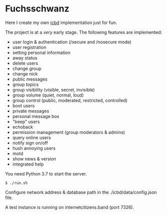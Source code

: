 # Fuchsschwanz

Here I create my own [icbd](http://www.icb.net/) implementation just for fun.

The project is at a *very* early stage. The following features are implemented:

* user login & authentication (/secure and /nosecure mode)
* user registration
* setting personal information
* away status
* delete users
* change group
* change nick
* public messages
* group topics
* group visibility (visible, secret, invisible)
* group volume (quiet, normal, loud)
* group control (public, moderated, restricted, controlled)
* boot users
* private messages
* personal message box
* "beep" users
* echoback
* permission management (group moderators & admins)
* query online users
* notify sign on/off
* hush annoying users
* motd
* show news & version
* integrated help

You need Python 3.7 to start the server.

	$ ./run.sh

Configure network address & database path in the ./icbd/data/config.json file.

A test instance is running on internetcitizens.band (port 7326).
